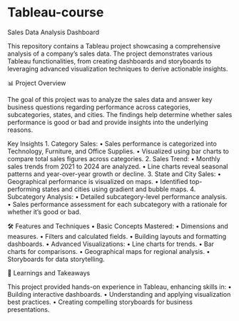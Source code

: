 # Tableau-course
Sales Data Analysis Dashboard

This repository contains a Tableau project showcasing a comprehensive analysis of a company’s sales data. The project demonstrates various Tableau functionalities, from creating dashboards and storyboards to leveraging advanced visualization techniques to derive actionable insights.

📊 Project Overview

The goal of this project was to analyze the sales data and answer key business questions regarding performance across categories, subcategories, states, and cities. The findings help determine whether sales performance is good or bad and provide insights into the underlying reasons.

Key Insights
	1.	Category Sales:
	•	Sales performance is categorized into Technology, Furniture, and Office Supplies.
	•	Visualized using bar charts to compare total sales figures across categories.
	2.	Sales Trend:
	•	Monthly sales trends from 2021 to 2024 are analyzed.
	•	Line charts reveal seasonal patterns and year-over-year growth or decline.
	3.	State and City Sales:
	•	Geographical performance is visualized on maps.
	•	Identified top-performing states and cities using gradient and bubble maps.
	4.	Subcategory Analysis:
	•	Detailed subcategory-level performance analysis.
	•	Sales performance assessment for each subcategory with a rationale for whether it’s good or bad.


 🛠️ Features and Techniques
	•	Basic Concepts Mastered:
	•	Dimensions and measures.
	•	Filters and calculated fields.
	•	Building layouts and formatting dashboards.
	•	Advanced Visualizations:
	•	Line charts for trends.
	•	Bar charts for comparisons.
	•	Geographical maps for regional analysis.
	•	Storyboards for data storytelling.


 🌟 Learnings and Takeaways

This project provided hands-on experience in Tableau, enhancing skills in:
	•	Building interactive dashboards.
	•	Understanding and applying visualization best practices.
	•	Creating compelling storyboards for business presentations.
